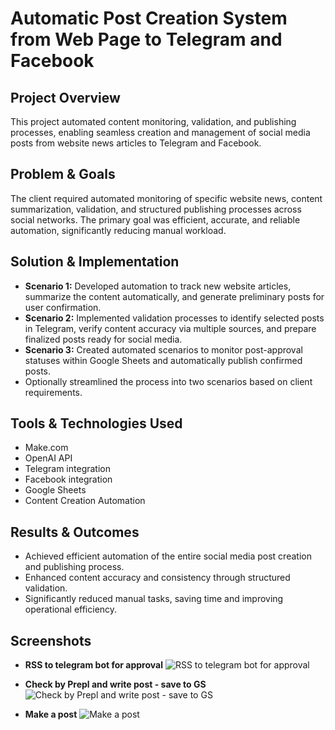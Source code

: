 # Automatic Post Creation System from Web Page to Telegram and Facebook

## Project Overview

This project automated content monitoring, validation, and publishing processes, enabling seamless creation and management of social media posts from website news articles to Telegram and Facebook.

## Problem & Goals

The client required automated monitoring of specific website news, content summarization, validation, and structured publishing processes across social networks. The primary goal was efficient, accurate, and reliable automation, significantly reducing manual workload.

## Solution & Implementation

- **Scenario 1:** Developed automation to track new website articles, summarize the content automatically, and generate preliminary posts for user confirmation.
- **Scenario 2:** Implemented validation processes to identify selected posts in Telegram, verify content accuracy via multiple sources, and prepare finalized posts ready for social media.
- **Scenario 3:** Created automated scenarios to monitor post-approval statuses within Google Sheets and automatically publish confirmed posts.
- Optionally streamlined the process into two scenarios based on client requirements.

## Tools & Technologies Used

- Make.com
- OpenAI API
- Telegram integration
- Facebook integration
- Google Sheets
- Content Creation Automation

## Results & Outcomes

- Achieved efficient automation of the entire social media post creation and publishing process.
- Enhanced content accuracy and consistency through structured validation.
- Significantly reduced manual tasks, saving time and improving operational efficiency.

## Screenshots

- **RSS to telegram bot for approval**
![RSS to telegram bot for approval](https://raw.githubusercontent.com/ViktorAutomation/Portfolio-Automation/main/Automatic%20Post%20Creation%20System/RSS%20to%20telgram%20bot%20for%20approval.png)

- **Check by Prepl and write post - save to GS**
![Check by Prepl and write post - save to GS](https://raw.githubusercontent.com/ViktorAutomation/Portfolio-Automation/main/Automatic%20Post%20Creation%20System/Checks%20by%20Prepl%20and%20generate%20posts%20-%20save%20to%20GS.png)

- **Make a post**
![Make a post](https://raw.githubusercontent.com/ViktorAutomation/Portfolio-Automation/main/Automatic%20Post%20Creation%20System/make%20a%20Posts.png)

